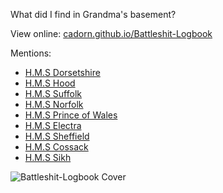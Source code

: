 What did I find in Grandma's basement?

View online: [cadorn.github.io/Battleshit-Logbook](https://cadorn.github.io/Battleshit-Logbook/)

Mentions:

  * [H.M.S Dorsetshire](http://en.wikipedia.org/wiki/HMS_Dorsetshire_%2840%29)
  * [H.M.S Hood](http://en.wikipedia.org/wiki/HMS_Hood_%2851%29)
  * [H.M.S Suffolk](http://en.wikipedia.org/wiki/HMS_Suffolk_%2855%29)
  * [H.M.S Norfolk](http://en.wikipedia.org/wiki/HMS_Norfolk_%2878%29)
  * [H.M.S Prince of Wales](http://en.wikipedia.org/wiki/HMS_Prince_of_Wales_%2853%29)
  * [H.M.S Electra](http://en.wikipedia.org/wiki/HMS_Electra_%28H27%29)
  * [H.M.S Sheffield](http://en.wikipedia.org/wiki/HMS_Sheffield_%28C24%29)
  * [H.M.S Cossack](http://en.wikipedia.org/wiki/HMS_Cossack_%28F03%29)
  * [H.M.S Sikh](http://en.wikipedia.org/wiki/HMS_Sikh_%28F82%29)

![Battleshit-Logbook Cover](https://cadorn.github.io/Battleshit-Logbook/pages/page_01.jpg "Battleshit-Logbook Cover")
